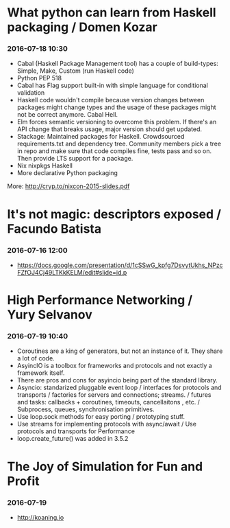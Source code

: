 # What python can learn from Haskell packaging / Domen Kozar
### 2016-07-18 10:30

- Cabal (Haskell Package Management tool) has a couple of build-types: Simple, Make, Custom (run Haskell code)
- Python PEP 518
- Cabal has Flag support built-in with simple language for conditional validation
- Haskell code wouldn't compile because version changes between packages might change types and the usage of
  these packages might not be correct anymore. Cabal Hell.
- Elm forces semantic versioning to overcome this problem. If there's an API change that breaks usage, major version
  should get updated.
- Stackage: Maintained packages for Haskell. Crowdsourced requirements.txt and dependency tree. Community members pick a
  tree in repo and make sure that code compiles fine, tests pass and so on. Then provide LTS support for a package.
- Nix  nixpkgs Haskell
- More declarative Python packaging

More:
http://cryp.to/nixcon-2015-slides.pdf

# It's not magic: descriptors exposed / Facundo Batista
### 2016-07-16 12:00

- https://docs.google.com/presentation/d/1cSSwG_kpfg7DsvytUkhs_NPzcFZfOJ4Cj49LTKkKELM/edit#slide=id.p

# High Performance Networking / Yury Selvanov
### 2016-07-19 10:40

- Coroutines are a king of generators, but not an instance of it. They share a lot of code.
- AsyincIO is a toolbox for frameworks and protocols and not exactly a framework itself.
- There are pros and cons for asyincio being part of the standard library.
- Asyncio: standarized pluggable event loop / interfaces for protocols and transports / factories for servers and
  connections; streams. / futures and tasks: callbacks + coroutines, timeouts, cancellaitons , etc. / Subprocess,
queues, synchronisation primitives.
- Use loop.sock methods for easy porting / prototyping stuff.
- Use streams for implementing protocols with async/await / Use protocols and transports for Performance 
- loop.create_future() was added in 3.5.2


# The Joy of Simulation for Fun and Profit
### 2016-07-19 

- http://koaning.io










 
